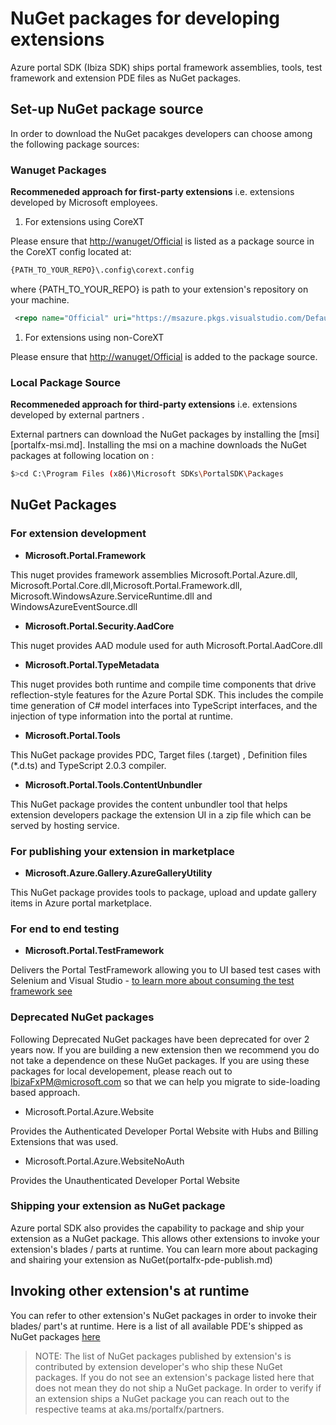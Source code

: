 # NuGet packages for developing extensions

Azure portal SDK (Ibiza SDK) ships portal framework assemblies, tools, test framework and extension PDE files as NuGet packages.

## Set-up NuGet package source

In order to download the NuGet pacakges developers can choose among the following package sources:

### **Wanuget Packages**

**Recommeneded approach for first-party extensions** i.e. extensions developed by Microsoft employees.

1. For extensions using CoreXT

Please ensure that [http://wanuget/Official](http://wanuget/Official) is listed as a package source in the CoreXT config located at:

```cmd
{PATH_TO_YOUR_REPO}\.config\corext.config
```

where {PATH_TO_YOUR_REPO} is path to your extension's repository on your machine.

```xml
 <repo name="Official" uri="https://msazure.pkgs.visualstudio.com/DefaultCollection/_apis/packaging/Official/nuget/index.json" fallback="http://wanuget/Official/nuget" />
```

1. For extensions using non-CoreXT

Please ensure that [http://wanuget/Official](http://wanuget/Official) is added to the package source.

### **Local Package Source**

**Recommeneded approach for third-party extensions** i.e. extensions developed by external partners .

External partners can download the NuGet packages by installing the [msi][portalfx-msi.md]. Installing the msi on a machine downloads the NuGet packages at following location on :

```bash
$>cd C:\Program Files (x86)\Microsoft SDKs\PortalSDK\Packages
```

## NuGet Packages

### **For extension development**

* **Microsoft.Portal.Framework**

This nuget provides framework assemblies Microsoft.Portal.Azure.dll, Microsoft.Portal.Core.dll,Microsoft.Portal.Framework.dll, Microsoft.WindowsAzure.ServiceRuntime.dll and WindowsAzureEventSource.dll

* **Microsoft.Portal.Security.AadCore**

This nuget provides AAD module used for auth Microsoft.Portal.AadCore.dll

* **Microsoft.Portal.TypeMetadata**

This nuget provides both runtime and compile time components that drive reflection-style features for the Azure Portal SDK.  This includes the compile time generation of C# model interfaces into TypeScript interfaces, and the injection of type information into the portal at runtime.

* **Microsoft.Portal.Tools**

This NuGet package provides PDC, Target files (.target) , Definition files (*.d.ts) and TypeScript 2.0.3 compiler.

* **Microsoft.Portal.Tools.ContentUnbundler**

This NuGet package provides the content unbundler tool that helps extension developers package the extension UI in a zip file which can be served by hosting service.

### **For publishing your extension in marketplace**

* **Microsoft.Azure.Gallery.AzureGalleryUtility**

This NuGet package provides tools to package, upload and update gallery items in Azure portal marketplace.

### For end to end testing

* **Microsoft.Portal.TestFramework**

Delivers the Portal TestFramework allowing you to UI based test cases with Selenium and Visual Studio - [to learn more about consuming the test framework see](https://auxdocs.azurewebsites.net/en-us/documentation/articles/portalfx-testing-ui-test-cases)

### Deprecated NuGet packages

Following Deprecated NuGet packages have been deprecated for over 2 years now. If you are building a new extension then we recommend you do not take a dependence on these NuGet packages. If you are using these packages for local developement, please reach out to [IbizaFxPM@microsoft.com](mailto:IbizaFxPM@microsoft.com) so that we can help you migrate to side-loading based approach.

* Microsoft.Portal.Azure.Website

Provides the Authenticated Developer Portal Website with Hubs and Billing Extensions that was used.

* Microsoft.Portal.Azure.WebsiteNoAuth

Provides the Unauthenticated Developer Portal Website

### Shipping your extension as NuGet package

Azure portal SDK also provides the capability to package and ship your extension as a NuGet package. This allows other extensions to invoke your extension's blades / parts at runtime. You can learn more about packaging and shairing your extension as NuGet(portalfx-pde-publish.md)

## Invoking other extension's at runtime

You can refer to other extension's NuGet packages in order to invoke their blades/ part's at runtime.
Here is a list of all available PDE's shipped as NuGet packages [here](portalfx.md#pde)

> NOTE: The list of NuGet packages published by extension's is contributed by extension developer's who ship these NuGet packages. If you do not see an extension's package listed here that does not mean they do not ship a NuGet package. In order to verify if an extension ships a NuGet package you can reach out to the respective teams at aka.ms/portalfx/partners.